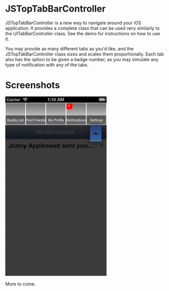 JSTopTabBarController
=========

JSTopTabBarController is a new way to navigate around your iOS application. It provides a complete class that can be used very similarly to the UITabBarController class. See the demo for instructions on how to use it.

You may provide as many different tabs as you'd like, and the JSTopTabBarController class sizes and scales them proportionally. Each tab also has the option to be given a badge number, as you may simulate any type of notification with any of the tabs. 

Screenshots
=================

![screenshot1](/screenshot1.png)

More to come.



